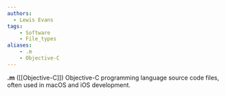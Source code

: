 ```yaml
---
authors:
  - Lewis Evans
tags:
    - Software
    - File_types
aliases:
    - .m
    - Objective-C
---
```

**.m** ([[Objective-C]]) Objective-C programming language source code files, often used in macOS and iOS development.
